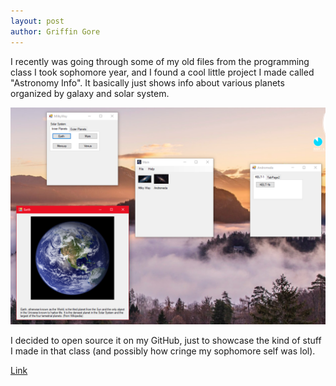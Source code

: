 ```yaml
---
layout: post
author: Griffin Gore
---
```

I recently was going through some of my old files from the programming class I took sophomore year, and I found a cool little project I made called "Astronomy Info". It basically just shows info about various planets organized by galaxy and solar system. 

![](Screenshot.png)

I decided to open source it on my GitHub, just to showcase the kind of stuff I made in that class (and possibly how cringe my sophomore self was lol). 

[Link](https://github.com/Ghgore/VB-AstronomyInfo)